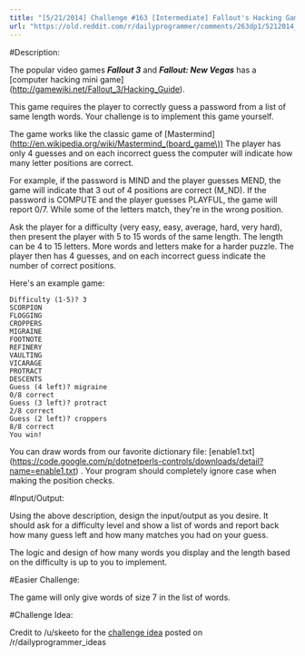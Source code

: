 ```yaml
---
title: "[5/21/2014] Challenge #163 [Intermediate] Fallout's Hacking Game"
url: "https://old.reddit.com/r/dailyprogrammer/comments/263dp1/5212014_challenge_163_intermediate_fallouts/"
---
```


#Description:

The popular video games ***Fallout 3*** and ***Fallout: New Vegas*** has a [computer hacking mini game] (http://gamewiki.net/Fallout_3/Hacking_Guide).


This game requires the player to correctly guess a password from a list of same length words. Your challenge is to implement this game yourself.


The game works like the classic game of [Mastermind] (http://en.wikipedia.org/wiki/Mastermind_(board_game\)) 
The player has only 4 guesses and on each incorrect guess the computer will indicate how many letter positions are correct.


For example, if the password is MIND and the player guesses MEND, the game will indicate that 3 out of 4 positions are correct (M_ND). If the password is COMPUTE and the player guesses PLAYFUL, the game will report 0/7. While some of the letters match, they're in the wrong position.


Ask the player for a difficulty (very easy, easy, average, hard, very hard), then present the player with 5 to 15 words of the same length. The length can be 4 to 15 letters. More words and letters make for a harder puzzle. The player then has 4 guesses, and on each incorrect guess indicate the number of correct positions.


Here's an example game:


    Difficulty (1-5)? 3
    SCORPION
    FLOGGING
    CROPPERS
    MIGRAINE
    FOOTNOTE
    REFINERY
    VAULTING
    VICARAGE
    PROTRACT
    DESCENTS
    Guess (4 left)? migraine
    0/8 correct
    Guess (3 left)? protract
    2/8 correct
    Guess (2 left)? croppers
    8/8 correct
    You win!

You can draw words from our favorite dictionary file: [enable1.txt] (https://code.google.com/p/dotnetperls-controls/downloads/detail?name=enable1.txt) . Your program should completely ignore case when making the position checks.


#Input/Output:

Using the above description, design the input/output as you desire. It should ask for a difficulty level and show a list of words and report back how many guess left and how many matches you had on your guess.

The logic and design of how many words you display and the length based on the difficulty is up to you to implement.

#Easier Challenge:


The game will only give words of size 7 in the list of words.

#Challenge Idea:

Credit to /u/skeeto for the [challenge idea](http://www.reddit.com/r/dailyprogrammer_ideas/comments/23jps4/intermediate_fallout_hacking_game/) posted on /r/dailyprogrammer_ideas
